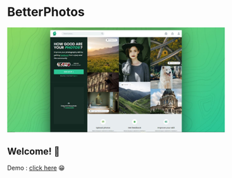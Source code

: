 # BetterPhotos

![Design preview for the BetterPhotos](./preview.jpg)

## Welcome! 👋

Demo : [click here](https://souhailbouricha.github.io/SocialEditorWebSite/) 😁

